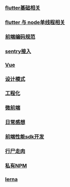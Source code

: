 <!--
 * @Author: KianCheng Bkcheng2729111@163.com
 * @Date: 2022-07-13 10:27:58
 * @LastEditors: KianCheng Bkcheng2729111@163.com
 * @LastEditTime: 2022-07-22 09:50:43
 * @FilePath: /kian.github.io/index.md
 * @Description: 
 * 
 * Copyright (c) 2022 by KianCheng Bkcheng2729111@163.com, All Rights Reserved. 
-->
### [flutter基础相关](./mdfile/2022-07-13-flutter.md)

### [flutter 与 node单线程相关](./mdfile/2022-07-13-flutterNode.md)

### [前端编码规范](./mdfile/2022-07-14-code.md)
### [sentry接入](./mdfile/2022-07-14-sentry.md)
### [Vue](./mdfile/2022-07-18-vue.md)
### [设计模式](./mdfile/2022-07-19-class.md)
### [工程化](./mdfile/2022-07-20-build.md)

### [微前端](./mdfile/2022-08-04-micro.md)

### [日常感想](./mdfile/2022-07-22-think.md)

### [前端性能sdk开发](./mdfile/2022-08-08-sdk.md)
### [行尸走肉](./mdfile/2022-08-19-leader.md)
### [私有NPM](./mdfile/2022-08-22-npm.md)
### [lerna](./mdfile/2022-08-25-lerna.md)
